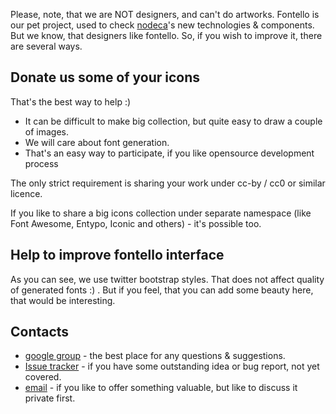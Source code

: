 Please, note, that we are NOT designers, and can't do artworks. Fontello is our pet project, used to check [nodeca](https://github.com/nodeca/)'s new technologies & components. But we know, that designers like fontello. So, if you wish to improve it, there are several ways.

Donate us some of your icons
----------------------------

That's the best way to help :)

- It can be difficult to make big collection, but quite easy to draw a couple of images.
- We will care about font generation.
- That's an easy way to participate, if you like opensource development process

The only strict requirement is sharing your work under cc-by / cc0 or similar licence.

If you like to share a big icons collection under separate namespace (like Font Awesome, Entypo, Iconic and others) - it's possible too.

Help to improve fontello interface
----------------------------------

As you can see, we use twitter bootstrap styles. That does not affect quality of generated fonts :) . But if you feel, that you can add some beauty here, that would be interesting.

Contacts
--------

- [google group](https://groups.google.com/forum/#!forum/fontello) - the best place for any questions & suggestions.
- [Issue tracker](https://github.com/fontello/fontello/issues) - if you have some outstanding idea or bug report, not yet covered.
- [email](mailto:vitaly@rcdesign.ru) - if you like to offer something valuable, but like to discuss it private first.